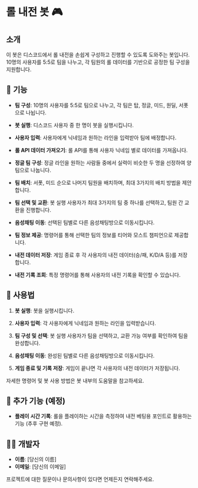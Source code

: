 
# 롤 내전 봇 🎮

## 소개

이 봇은 디스코드에서 롤 내전을 손쉽게 구성하고 진행할 수 있도록 도와주는 봇입니다. 10명의 사용자를 5:5로 팀을 나누고, 각 팀원의 롤 데이터를 기반으로 공정한 팀 구성을 지원합니다.

## 🚀 기능

- **팀 구성**: 10명의 사용자를 5:5로 팀으로 나누고, 각 팀은 탑, 정글, 미드, 원딜, 서폿으로 나뉩니다.

- **봇 실행**: 디스코드 사용자 중 한 명이 봇을 실행시킵니다.

- **사용자 입력**: 사용자에게 닉네임과 원하는 라인을 입력받아 팀에 배정합니다.

- **롤 API 데이터 가져오기**: 롤 API를 통해 사용자 닉네임 별로 데이터를 가져옵니다.

- **정글 팀 구성**: 정글 라인을 원하는 사람들 중에서 실력이 비슷한 두 명을 선정하여 양 팀으로 나눕니다.

- **팀 배치**: 서폿, 미드 순으로 나머지 팀원을 배치하며, 최대 3가지의 배치 방법을 제안합니다.

- **팀 선택 및 교환**: 봇 실행 사용자가 최대 3가지의 팀 중 하나를 선택하고, 팀원 간 교환을 진행합니다.

- **음성채팅 이동**: 선택된 팀별로 다른 음성채팅방으로 이동시킵니다.

- **팀 정보 제공**: 명령어를 통해 선택한 팀의 정보를 티어와 모스트 챔피언으로 제공합니다.

- **내전 데이터 저장**: 게임 종료 후 각 사용자의 내전 데이터(승/패, K/D/A 등)를 저장합니다.

- **내전 기록 조회**: 특정 명령어를 통해 사용자의 내전 기록을 확인할 수 있습니다.

## 📖 사용법

1. **봇 실행**: 봇을 실행시킵니다.

2. **사용자 입력**: 각 사용자에게 닉네임과 원하는 라인을 입력받습니다.

3. **팀 구성 및 선택**: 봇 실행 사용자가 팀을 선택하고, 교환 가능 여부를 확인하여 팀을 완성합니다.

4. **음성채팅 이동**: 완성된 팀별로 다른 음성채팅방으로 이동시킵니다.

5. **게임 종료 및 기록 저장**: 게임이 끝나면 각 사용자의 내전 데이터가 저장됩니다.

자세한 명령어 및 봇 사용 방법은 봇 내부의 도움말을 참고하세요.

## 🌟 추가 기능 (예정)

- **플레이 시간 기록**: 롤을 플레이하는 시간을 측정하여 내전 베팅용 포인트로 활용하는 기능 (추후 구현 예정).

## 👩‍💻 개발자

- **이름**: [당신의 이름]
- **이메일**: [당신의 이메일]

프로젝트에 대한 질문이나 문의사항이 있다면 언제든지 연락해주세요.
